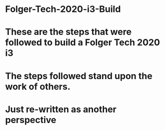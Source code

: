 # Folger-Tech-2020-i3-Build
# These are the steps that were followed to build a Folger Tech 2020 i3
# The steps followed stand upon the work of others.
# Just re-written as another perspective

